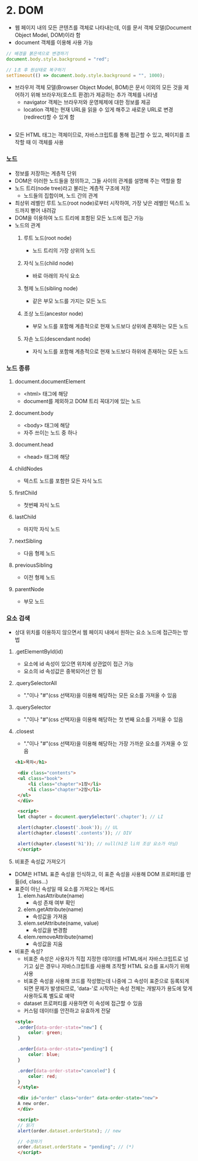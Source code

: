 
# 2. DOM
- 웹 페이지 내의 모든 콘텐츠를 객체로 나타내는데, 이를 문서 객체 모델(Document Object Model, DOM)이라 함
- document 객체를 이용해 사용 가능
```javascript
// 배경을 붉은색으로 변경하기
document.body.style.background = "red";

// 1초 후 원상태로 복구하기
setTimeout(() => document.body.style.background = "", 1000);
```
- 브라우저 객체 모델(Browser Object Model, BOM)은 문서 이외의 모든 것을 제어하기 위해 브라우저(호스트 환경)가 제공하는 추가 객체를 나타냄
   - navigator 객체는 브라우저와 운영체제에 대한 정보를 제공
   - location 객체는 현재 URL을 읽을 수 있게 해주고 새로운 URL로 변경(redirect)할 수 있게 함
```javascript
```
- 모든 HTML 태그는 객체이므로, 자바스크립트를 통해 접근할 수 있고, 페이지를 조작할 때 이 객체를 사용

### 노드
- 정보를 저장하는 계층적 단위
- DOM은 이러한 노드들을 정의하고, 그들 사이의 관계를 설명해 주는 역할을 함
- 노드 트리(node tree)라고 불리는 계층적 구조에 저장
   - 노드들의 집합이며, 노드 간의 관계
- 최상위 레벨인 루트 노드(root node)로부터 시작하여, 가장 낮은 레벨인 텍스트 노드까지 뻗어 내려감
- DOM을 이용하여 노드 트리에 포함된 모든 노드에 접근 가능
- 노드의 관계
   1. 루트 노드(root node)
      - 노드 트리의 가장 상위의 노드

   2. 자식 노드(child node)
      - 바로 아래의 자식 요소

   3. 형제 노드(sibling node)
      - 같은 부모 노드를 가지는 모든 노드
      
   4. 조상 노드(ancestor node)
      - 부모 노드를 포함해 계층적으로 현재 노드보다 상위에 존재하는 모든 노드
      
   5. 자손 노드(descendant node)
      - 자식 노드를 포함해 계층적으로 현재 노드보다 하위에 존재하는 모든 노드
      

### 노드 종류
1. document.documentElement
   - \<html> 태그에 해당
   - document를 제외하고 DOM 트리 꼭대기에 있는 노드

2. document.body
   - \<body> 태그에 해당
   - 자주 쓰이는 노드 중 하나

3. document.head
   - \<head> 태그에 해당
   
4. childNodes
   - 텍스트 노드를 포함한 모든 자식 노드
   
5. firstChild
   - 첫번째 자식 노드
   
6. lastChild
   - 마지막 자식 노드

7. nextSibling
   - 다음 형제 노드

8. previousSibling 
   - 이전 형제 노드

9. parentNode 
   - 부모 노드

### 요소 검색
- 상대 위치를 이용하지 않으면서 웹 페이지 내에서 원하는 요소 노드에 접근하는 방법

1. .getElementById(id)
   - 요소에 id 속성이 있으면 위치에 상관없이 접근 가능
   - 요소의 id 속성값은 중복되어선 안 됨

2. .querySelectorAll
   - "."이나 "#"(css 선택자)을 이용해 해당하는 모든 요소를 가져올 수 있음

3. .querySelector
   - "."이나 "#"(css 선택자)을 이용해 해당하는 첫 번째 요소를 가져올 수 있음

4. .closest
   - "."이나 "#"(css 선택자)을 이용해 해당하는 가장 가까운 요소를 가져올 수 있음
   ```html
   <h1>목차</h1>

    <div class="contents">
    <ul class="book">
        <li class="chapter">1장</li>
        <li class="chapter">2장</li>
    </ul>
    </div>

    <script>
    let chapter = document.querySelector('.chapter'); // LI

    alert(chapter.closest('.book')); // UL
    alert(chapter.closest('.contents')); // DIV

    alert(chapter.closest('h1')); // null(h1은 li의 조상 요소가 아님)
    </script>
   ```

5. 비표준 속성값 가져오기
- DOM은 HTML 표준 속성을 인식하고, 이 표준 속성을 사용해 DOM 프로퍼티를 만듦(id, class...)
- 표준이 아닌 속성일 때 요소를 가져오는 메서드
   1. elem.hasAttribute(name) 
       - 속성 존재 여부 확인
   2. elem.getAttribute(name) 
       - 속성값을 가져옴
   3. elem.setAttribute(name, value)
       - 속성값을 변경함
   4. elem.removeAttribute(name)
       - 속성값을 지움
- 비표준 속성?
   - 비표준 속성은 사용자가 직접 지정한 데이터를 HTML에서 자바스크립트로 넘기고 싶은 경우나 자바스크립트를 사용해 조작할 HTML 요소를 표시하기 위해 사용
   - 비표준 속성을 사용해 코드를 작성했는데 나중에 그 속성이 표준으로 등록되게 되면 문제가 발생되므로, ’data-'로 시작하는 속성 전체는 개발자가 용도에 맞게 사용하도록 별도로 예약
   - dataset 프로퍼티를 사용하면 이 속성에 접근할 수 있음
   - 커스텀 데이터를 안전하고 유효하게 전달
   ```html
   <style>
    .order[data-order-state="new"] {
        color: green;
    }

    .order[data-order-state="pending"] {
        color: blue;
    }

    .order[data-order-state="canceled"] {
        color: red;
    }
    </style>

    <div id="order" class="order" data-order-state="new">
    A new order.
    </div>

    <script>
    // 읽기
    alert(order.dataset.orderState); // new

    // 수정하기
    order.dataset.orderState = "pending"; // (*)
    </script>
   ```
